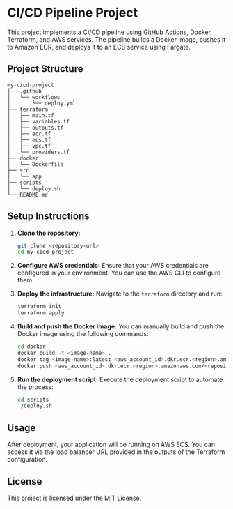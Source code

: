 # CI/CD Pipeline Project

This project implements a CI/CD pipeline using GitHub Actions, Docker, Terraform, and AWS services. The pipeline builds a Docker image, pushes it to Amazon ECR, and deploys it to an ECS service using Fargate.

## Project Structure

```
my-cicd-project
├── .github
│   └── workflows
│       └── deploy.yml
├── terraform
│   ├── main.tf
│   ├── variables.tf
│   ├── outputs.tf
│   ├── ecr.tf
│   ├── ecs.tf
│   ├── vpc.tf
│   └── providers.tf
├── docker
│   └── Dockerfile
├── src
│   └── app
├── scripts
│   └── deploy.sh
└── README.md
```

## Setup Instructions

1. **Clone the repository:**
   ```bash
   git clone <repository-url>
   cd my-cicd-project
   ```

2. **Configure AWS credentials:**
   Ensure that your AWS credentials are configured in your environment. You can use the AWS CLI to configure them.

3. **Deploy the infrastructure:**
   Navigate to the `terraform` directory and run:
   ```bash
   terraform init
   terraform apply
   ```

4. **Build and push the Docker image:**
   You can manually build and push the Docker image using the following commands:
   ```bash
   cd docker
   docker build -t <image-name> .
   docker tag <image-name>:latest <aws_account_id>.dkr.ecr.<region>.amazonaws.com/<repository-name>:latest
   docker push <aws_account_id>.dkr.ecr.<region>.amazonaws.com/<repository-name>:latest
   ```

5. **Run the deployment script:**
   Execute the deployment script to automate the process:
   ```bash
   cd scripts
   ./deploy.sh
   ```

## Usage

After deployment, your application will be running on AWS ECS. You can access it via the load balancer URL provided in the outputs of the Terraform configuration.

## License

This project is licensed under the MIT License.